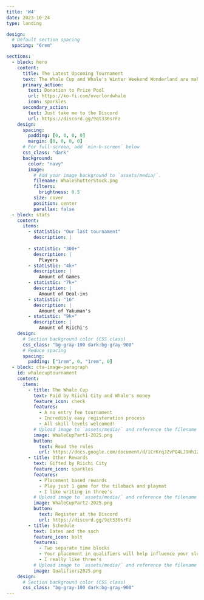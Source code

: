 ```yaml
---
title: 'W4'
date: 2023-10-24
type: landing

design:
  # Default section spacing
  spacing: "6rem"

sections:
  - block: hero
    content:
      title: The Latest Upcoming Tournament
      text: The Whale Cup and Whale's Winter Weekend Wonderland are mahjong tournaments to find the best tile slinger in an open format. All are welcome but only the strong and lucky will survive. Thankfully Riichi City sponsors us and helps contribute to the prize pool, which I am super grateful for since their API is grand.. and they don't threaten to ban me for using said API like some other clients.<br /> <br />Anyways! Feel free to donate to the next tournament prize pool or ignore this and simply register, but please read the rules.
      primary_action:
        text: Donation to Prize Pool
        url: https://ko-fi.com/overlordwhale 
        icon: sparkles
      secondary_action:
        text: Just take me to the Discord
        url: https://discord.gg/9qt336srFz
    design:
      spacing:
        padding: [0, 0, 0, 0]
        margin: [0, 0, 0, 0]
      # For full-screen, add `min-h-screen` below
      css_class: "dark"
      background:
        color: "navy"
        image:
          # Add your image background to `assets/media/`.
          filename: WhaleShutterStock.png
          filters:
            brightness: 0.5
          size: cover
          position: center
          parallax: false
  - block: stats
    content:
      items:
        - statistic: "Our last tournament"
          description: |
  
        - statistic: "300+"
          description: |
            Players
        - statistic: "4k+"
          description: |
            Amount of Games
        - statistic: "7k+"
          description: |
            Amount of Deal-ins
        - statistic: "16"
          description: |
            Amount of Yakuman's
        - statistic: "9k+"
          description: |
            Amount of Riichi's
    design:
      # Section background color (CSS class)
      css_class: "bg-gray-100 dark:bg-gray-900"
      # Reduce spacing
      spacing:
        padding: ["1rem", 0, "1rem", 0]
  - block: cta-image-paragraph
    id: whalecuptournament
    content:
      items:
        - title: The Whale Cup
          text: Paid by Riichi City and Whale's money
          feature_icon: check
          features:
            - A no entry fee tournament
            - Incredibly easy registeration process 
            - All skill levels welcomed!
          # Upload image to `assets/media/` and reference the filename here
          image: WhaleCupPart1-2025.png
          button:
            text: Read the rules
            url: https://docs.google.com/document/d/1CrKrqJZvPQ4LJ9Hh12LC82ITRG05qGz3F3r-pF_svvU/edit?usp=sharing
        - title: Other Rewards
          text: Gifted by Riichi City
          feature_icon: sparkles
          features:
            - Placement based rewards
            - Play just 1 game for the tileback and playmat
            - I like writing in three's
          # Upload image to `assets/media/` and reference the filename here
          image: WhaleCupPart2-2025.png
          button:
            text: Register at the Discord
            url: https://discord.gg/9qt336srFz
        - title: Schedule 
          text: Dates and the such
          feature_icon: bolt
          features:
            - Two separate time blocks
            - Your placement in qualifiers will help influence your slot
            - I really like three's
          # Upload image to `assets/media/` and reference the filename here
          image: Qualifiers2025.png
    design:
      # Section background color (CSS class)
      css_class: "bg-gray-100 dark:bg-gray-900"
---
```

